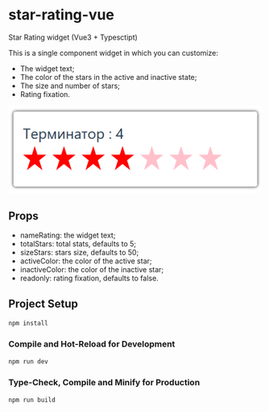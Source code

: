 # star-rating-vue

Star Rating widget (Vue3 + Typesctipt)

This is a single component widget in which you can customize:
- The widget text;
- The color of the stars in the active and inactive state;
- The size and number of stars;
- Rating fixation.

![alt text](figures/interface.PNG)

## Props

- nameRating: the widget text;
- totalStars: total stats, defaults to 5;
- sizeStars: stars size, defaults to 50;
- activeColor: the color of the active star;
- inactiveColor: the color of the inactive star;
- readonly: rating fixation, defaults to false.

## Project Setup

```sh
npm install
```

### Compile and Hot-Reload for Development

```sh
npm run dev
```

### Type-Check, Compile and Minify for Production

```sh
npm run build
```

